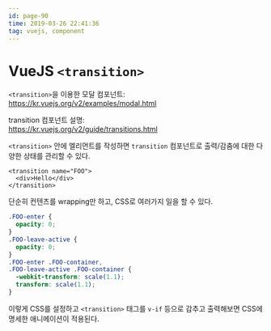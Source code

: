 ```yaml
---
id: page-90
time: 2019-03-26 22:41:36
tag: vuejs, component
---
```

# VueJS `<transition>`

`<transition>`을 이용한 모달 컴포넌트:<br>
https://kr.vuejs.org/v2/examples/modal.html

transition 컴포넌트 설명:<br>
https://kr.vuejs.org/v2/guide/transitions.html

`<transition>` 안에 엘리먼트를 작성하면
`transition` 컴포넌트로 출력/감춤에 대한 다양한 상태를 관리할 수 있다.

```
<transition name="FOO">
  <div>Hello</div>
</transition>
```

단순히 컨텐츠를 wrapping만 하고, CSS로 여러가지 일을 할 수 있다.

```css
.FOO-enter {
  opacity: 0;
}
.FOO-leave-active {
  opacity: 0;
}
.FOO-enter .FOO-container,
.FOO-leave-active .FOO-container {
  -webkit-transform: scale(1.1);
  transform: scale(1.1);
}
```

이렇게 CSS를 설정하고 `<transition>` 태그를
`v-if` 등으로 감추고 출력해보면 CSS에 명세한 애니메이션이 적용된다.
